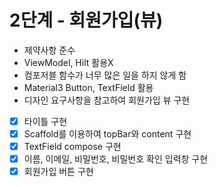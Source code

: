 # 2단계 - 회원가입(뷰)

- 제약사항 준수
- ViewModel, Hilt 활용X
- 컴포저블 함수가 너무 많은 일을 하지 않게 함
- Material3 Button, TextField 활용
- 디자인 요구사항을 참고하여 회원가입 뷰 구현
- [x] 타이틀 구현
- [x] Scaffold를 이용하여 topBar와 content 구현
- [x] TextField compose 구현
- [x] 이름, 이메일, 비밀번호, 비밀번호 확인 입력창 구현
- [x] 회원가입 버튼 구현